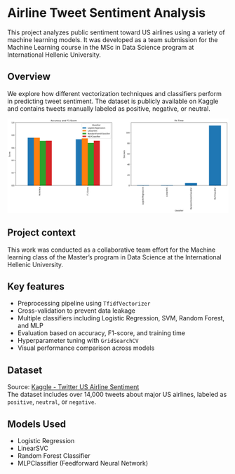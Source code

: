 # Airline Tweet Sentiment Analysis

This project analyzes public sentiment toward US airlines using a variety of machine learning models. It was developed as a team submission for the Machine Learning course in the MSc in Data Science program at International Hellenic University.

## Overview

We explore how different vectorization techniques and classifiers perform in predicting tweet sentiment. The dataset is publicly available on Kaggle and contains tweets manually labeled as positive, negative, or neutral.

![Project Visualization](./images/sample-output.png)

## Project context 

This work was conducted as a collaborative team effort for the Machine learning class of the Master’s program in Data Science at the International Hellenic University.

## Key features
- Preprocessing pipeline using `TfidfVectorizer`
- Cross-validation to prevent data leakage
- Multiple classifiers including Logistic Regression, SVM, Random Forest, and MLP
- Evaluation based on accuracy, F1-score, and training time
- Hyperparameter tuning with `GridSearchCV`
- Visual performance comparison across models

## Dataset

Source: [Kaggle - Twitter US Airline Sentiment](https://www.kaggle.com/datasets/crowdflower/twitter-airline-sentiment)  
The dataset includes over 14,000 tweets about major US airlines, labeled as `positive`, `neutral`, or `negative`.

## Models Used

- Logistic Regression
- LinearSVC
- Random Forest Classifier
- MLPClassifier (Feedforward Neural Network)
